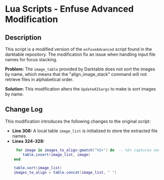 # Lua Scripts - Enfuse Advanced Modification

## Description

This script is a modified version of the `enfuseAdvanced` script found in the darktable repository. The  modification fix an issue when handling input file names for focus stacking.

**Problem:** The `image_table` provided by Darktable does not sort the images by name, which means that the "align_image_stack" command will not retrieve files in alphabetical order.

**Solution:** This modification alters the `UpdateAISargs` to make is sort images by name.

## Change Log

This modification introduces the following changes to the original script:

* **Line 308:**  A local table `image_list` is initialized to store the extracted file names.
* **Lines 324-328:**
```lua
     for image in images_to_align:gmatch("%S+") do  -- %S+ captures non-whitespace sequences
        table.insert(image_list, image)
    end

    table.sort(image_list)
    images_to_align = table.concat(image_list, " ")
```

